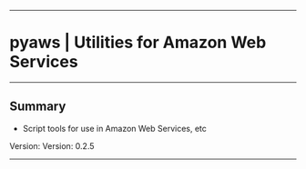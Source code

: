 * * *
# pyaws | Utilities for Amazon Web Services
* * *

## Summary

* Script tools for use in Amazon Web Services, etc

 Version: Version: 0.2.5

* * *
